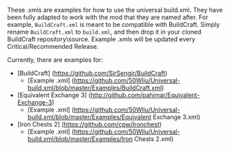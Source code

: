These .xmls are examples for how to use the universal build.xml.  They have been fully adapted to work with the mod that they are named after.
For example, `BuildCraft.xml` is meant to be compatible with BuildCraft.  Simply rename `BuildCraft.xml` to `build.xml`, and then drop it in your cloned BuildCraft repository\source.
Example .xmls will be updated every Critical/Recommended Release.

Currently, there are examples for:
* [BuildCraft] (https://github.com/SirSengir/BuildCraft)
  * [Example .xml] (https://github.com/50Wliu/Universal-build.xml/blob/master/Examples/BuildCraft.xml)
* [Equivalent Exchange 3] (http://github.com/pahimar/Equivalent-Exchange-3)
  * [Example .xml] (https://github.com/50Wliu/Universal-build.xml/blob/master/Examples/Equivalent Exchange 3.xml)
* [Iron Chests 2] (https://github.com/cpw/Ironchest)
  * [Example .xml] (https://github.com/50Wliu/Universal-build.xml/blob/master/Examples/Iron Chests 2.xml)
